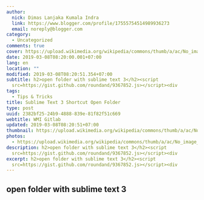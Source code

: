```yaml
---
author:
  nick: Dimas Lanjaka Kumala Indra
  link: https://www.blogger.com/profile/17555754514989936273
  email: noreply@blogger.com
category:
  - Uncategorized
comments: true
cover: https://upload.wikimedia.org/wikipedia/commons/thumb/a/ac/No_image_available.svg/2048px-No_image_available.svg.png
date: 2019-03-08T08:20:00.001+07:00
lang: en
location: ""
modified: 2019-03-08T08:20:51.354+07:00
subtitle: h2>open folder with sublime text 3</h2><script
  src=https://gist.github.com/roundand/9367852.js></script><div
tags:
  - Tips & Tricks
title: Sublime Text 3 Shortcut Open Folder
type: post
uuid: 2382bf25-24b9-4888-839e-81f82f51c669
webtitle: WMI Gitlab
updated: 2019-03-08T08:20:51+07:00
thumbnail: https://upload.wikimedia.org/wikipedia/commons/thumb/a/ac/No_image_available.svg/2048px-No_image_available.svg.png
photos:
  - https://upload.wikimedia.org/wikipedia/commons/thumb/a/ac/No_image_available.svg/2048px-No_image_available.svg.png
description: h2>open folder with sublime text 3</h2><script
  src=https://gist.github.com/roundand/9367852.js></script><div
excerpt: h2>open folder with sublime text 3</h2><script
  src=https://gist.github.com/roundand/9367852.js></script><div
---
```


<h2>open folder with sublime text 3</h2><script src="https://gist.github.com/roundand/9367852.js"></script>